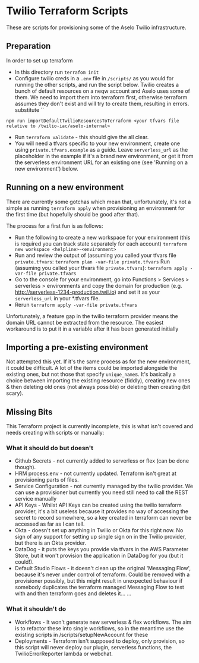 # Twilio Terraform Scripts

These are scripts for provisioning some of the Aselo Twilio infrastructure.

## Preparation

In order to set up terraform 

* In this directory run `terrafom init`
* Configure twilio creds in a `.env` file in `/scripts/` as you would for running the other scripts, and run the script below. Twilio creates a bunch of default resources on a neqw account and Aselo uses some of them. We need to import them into terraform first, otherwise terraform assumes they don't exist and will try to create them, resulting in errors. substitute ``
```
npm run importDefaultTwilioResourcesToTerraform <your tfvars file relative to /twilio-iac/aselo-internal>
```
* Run `terraform validate` - this should give the all clear.
* You will need a tfvars specific to your new environment, create one using `private.tfvars.example` as a guide. Leave `serverless_url` as the placeholder in the example if it's a brand new environment, or get it from the serverless environment URL for an existing one (see 'Running on a new environment') below.

## Running on a new environment

There are currently some gotchas which mean that, unfortunately, it's not a simple as running `terraform apply` when provisioning an environment for the first time (but hopefully should be good after that).

The process for a first fun is as follows:

* Run the following to create a new workspace for your environment (this is required you can track state separately for each account)
```terraform new workspace <helpline>-<environment>```
* Run and review the output of (assuming you called your tfvars file `private.tfvars`:
```terraform plan -var-file private.tfvars```
 Run (assuming you called your tfvars file `private.tfvars`):
```terraform apply -var-file private.tfvars```
* Go to the console for your environment, go into Functions > Services > serverless > environments and copy the domain for production (e.g. http://serverless-1234-production.twil.io) and set it as your `serverless_url` in your *.tfvars file.
* Rerun
```terraform apply -var-file private.tfvars```

Unfortunately, a feature gap in the twilio terraform provider means the domain URL cannot be extracted from the resource. The easiest workaround is to put it in a variable after it has been generated initially


## Importing a pre-existing environment

Not attempted this yet. If it's the same process as for the new environment, it could be difficult. A lot of the items could be imported alongside the existing ones, but not those that specify `unique_name`s. It's basically a choice between importing the existing resource (fiddly), creating new ones & then deleting old ones (not always possible) or deleting then creating (bit scary).

## Missing Bits

This Terraform project is currently incomplete, this is what isn't covered and needs creating with scripts or manually:

### What it should do but doesn't

* Github Secrets - not currently added to serverless or flex (can be done though).
* HRM process.env - not currently updated. Terraform isn't great at provisioning parts of files.
* Service Configuration - not currently managed by the twilio provider. We can use a provisioner but currently you need still need to call the REST service manually
* API Keys - Whilst API Keys can be created using the twilio terraform provider, it's a bit useless because it provides no way of accessing the secret to record somewhere, so a key created in terraform can never be accessed as far as I can tell.
* Okta - doesn't set up anything in Twilio or Okta for this right now. No sign of any support for setting up single sign on in the Twilio provider, but there is an Okta provider.
* DataDog - it puts the keys you provide via tfvars in the AWS Parameter Store, but it won't provision the application in DataDog for you (but it could!).
* Default Studio Flows - it doesn't clean up the original 'Messaging Flow', because it's never under control of terraform. Could be removed with a provisioner possibly, but this might result in unexpected behaviour if somebody duplicates the terraform managed Messaging Flow to test with and then terraform goes and deletes it...
...

### What it shouldn't do

* Workflows - It won't generate new serverless & flex workflows. The aim is to refactor these into single workflows, so in the meantime use the existing scripts in /scripts/setupNewAccount for these
* Deployments - Terraform isn't supposed to deploy, only provision, so this script will never deploy our plugin, serverless functions, the TwilioErrorReporter lambda or webchat.

